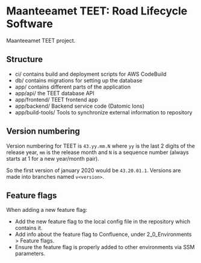 # Maanteeamet TEET: Road Lifecycle Software

Maanteeamet TEET project.

## Structure

* ci/  contains build and deployment scripts for AWS CodeBuild
* db/  contains migrations for setting up the database
* app/ contains different parts of the application
* app/api/ the TEET database API
* app/frontend/ TEET frontend app
* app/backend/  Backend service code (Datomic Ions)
* app/build-tools/ Tools to synchronize external information to repository

## Version numbering

Version numbering for TEET is `43.yy.mm.N` where
`yy` is the last 2 digits of the release year,
`mm` is the release month and
`N` is a sequence number (always starts at 1 for a new year/month pair).

So the first version of january 2020 would be `43.20.01.1`.
Versions are made into branches named `v<version>`.

## Feature flags

When adding a new feature flag:

- Add the new feature flag to the local config file in the repository which contains it.
- Add info about the feature flag to Confluence, under 2_0_Environments > Feature flags.
- Ensure the feature flag is properly added to other environments via SSM parameters.
